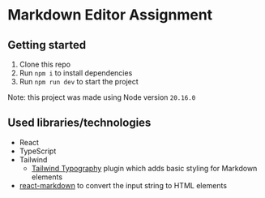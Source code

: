 # Markdown Editor Assignment

## Getting started

1. Clone this repo
2. Run `npm i` to install dependencies
3. Run `npm run dev` to start the project

Note: this project was made using Node version `20.16.0`

## Used libraries/technologies

- React
- TypeScript
- Tailwind
  - [Tailwind Typography](https://github.com/tailwindlabs/tailwindcss-typography) plugin which adds basic styling for Markdown elements
- [react-markdown](https://github.com/remarkjs/react-markdown) to convert the input string to HTML elements
